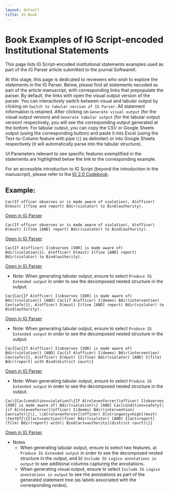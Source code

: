 ```yaml
---
layout: default
title: IG Book
---
```


# Book Examples of IG Script-encoded Institutional Statements

This page lists IG Script-encoded institutional statements examples used as part of the IG Parser article submitted to the journal SoftwareX. 

At this stage, this page is dedicated to reviewers who wish to explore the statements in the IG Parser. Below, please find all statements necoded as part of the article manuscript, with corresponding links that prepopulate the parser. By default, the links with open the visual output version of the parser. You can interactively switch between visual and tabular output by clicking on `Switch to tabular version of IG Parser`. All statement information is retained. After clicking on `Generate visual output` (for the visual output version) and `Generate tabular output` (for the tabular output version) respectively, you will see the corresponding output generated at the bottom. For tabular output, you can copy the CSV or Google Sheets output (using the corresponding button) and paste it into Excel (using the Text-to-Column feature with pipe (`|`) as delimiter) or into Google Sheets respectively (it will automatically parse into the tabular structure). 

UI Parameters relevant to see specific features exemplified in the statements are highlighted below the link to the corresponding example. 

For an accessible introduction to IG Script (beyond the introduction in the manuscript), please refer to the [IG 2.0 Codebook](https://arxiv.org/abs/2008.08937). 

## Example:

```Cac(If officer observes or is made aware of violation), A(officer) D(must) I(fine and report) Bdir(violator) to Bind(authority).```

[Open in IG Parser](https://ig-parser.newinstitutionalgrammar.org/visual/?rawStmt=If%20officer%20observes%20or%20is%20made%20aware%20of%20violation,%20officer%20must%20fine%20and%20report%20violator%20to%20authority.&codedStmt=Cac(If%20officer%20observes%20or%20is%20made%20aware%20of%20violation),%20A(officer)%20D(must)%20I(fine%20and%20report)%20Bdir(violator)%20to%20Bind(authority).)


```Cac(If officer observes or is made aware of violation), A(officer) D(must) I(fine [AND] report) Bdir(violator) to Bind(authority).```

[Open in IG Parser](https://ig-parser.newinstitutionalgrammar.org/visual/?rawStmt=If%20officer%20observes%20or%20is%20made%20aware%20of%20violation,%20officer%20must%20fine%20and%20report%20violator%20to%20authority.&codedStmt=Cac(If%20officer%20observes%20or%20is%20made%20aware%20of%20violation),%20A(officer)%20D(must)%20I(fine%20[AND]%20report)%20Bdir(violator)%20to%20Bind(authority).)


```Cac{If A(officer) I(observes [XOR] is made aware of) Bdir(violation)}}, A(officer) D(must) I(fine [AND] report) Bdir(violator) to Bind(authority).```

[Open in IG Parser](https://ig-parser.newinstitutionalgrammar.org/visual/?rawStmt=If%20officer%20observes%20or%20is%20made%20aware%20of%20violation,%20officer%20must%20fine%20and%20report%20violator%20to%20authority.&codedStmt=Cac{If%20A(officer)%20I(observes%20[OR]%20is%20made%20aware%20of)%20Bdir(violation)},%20A(officer)%20D(must)%20I(fine%20[AND]%20report)%20Bdir(violator)%20to%20Bind(authority).)

* Note: When generating tabular output, ensure to select `Produce IG Extended output` in order to see the decomposed nested structure in the output.


```Cac{Cac{If A(officer) I(observes [XOR] is made aware of) Bdir(violation)} [AND] Cac{if A(officer) I(deems) Bdir(intervention) Cex(safe)}}, A(officer) D(must) I(fine [AND] report) Bdir(violator) to Bind(authority).```

[Open in IG Parser](https://ig-parser.newinstitutionalgrammar.org/visual/?rawStmt=If%20an%20officer%20observes%20or%20is%20made%20aware%20of%20a%20violation%20and%20if%20the%20officer%20deems%20intervention,%20the%20officer%20must%20fine%20and%20report%20the%20violator%20to%20authority.&codedStmt=Cac{Cac{If%20A(officer)%20I(observes%20[XOR]%20is%20made%20aware%20of)%20Bdir(violation)}%20[AND]%20Cac{if%20A(officer)%20I(deems)%20Bdir(intervention)%20Cex(safe)}},%20A(officer)%20D(must)%20I(fine%20[AND]%20report)%20Bdir(violator)%20to%20Bind(authority).)

* Note: When generating tabular output, ensure to select `Produce IG Extended output` in order to see the decomposed nested structure in the output.


```Cac{Cac{If A(officer) I(observes [XOR] is made aware of) Bdir(violation)} [AND] Cac{if A(officer) I(deems) Bdir(intervention) Cex(safe)}}, A(officer) D(must) {I(fine) Bdir(violator) [AND] I(file) Bdir(report) with Bind(district court)}```


[Open in IG Parser](https://ig-parser.newinstitutionalgrammar.org/visual/?rawStmt=If%20an%20officer%20observes%20or%20is%20made%20aware%20of%20a%20violation%20and%20if%20the%20officer%20deems%20intervention,%20the%20officer%20must%20fine%20the%20violator%20and%20file%20report%20with%20the%20district%20court.&codedStmt=Cac{Cac{If%20A(officer)%20I(observes%20[XOR]%20is%20made%20aware%20of)%20Bdir(violation)}%20[AND]%20Cac{if%20A(officer)%20I(deems)%20Bdir(intervention)%20Cex(safe)}},%20A(officer)%20D(must)%20{I(fine)%20Bdir(violator)%20[AND]%20I(file)%20Bdir(report)%20with%20Bind(district%20court)})

* Note: When generating tabular output, ensure to select `Produce IG Extended output` in order to see the decomposed nested structure in the output.


```Cac\{Cac[condition=violation]\{If A[role=enforcer](officer) I(observes [XOR] is made aware of) Bdir(violation)\} [AND] Cac[condition=safety]\{if A[role=enforcer](officer) I(deems) Bdir(intervention) Cex(safe)\}\}, \\A[role=enforcer](officer) D[stringency=high](must) \textbf{\{I[act=sanction](fine) Bdir(violator) [AND] I[act=report](file) Bdir(report) with\\ Bind[act=authority](district court)\}}```


[Open in IG Parser](https://ig-parser.newinstitutionalgrammar.org/visual/?rawStmt=If%20an%20officer%20observes%20or%20is%20made%20aware%20of%20a%20violation%20and%20if%20the%20officer%20deems%20intervention,%20the%20officer%20must%20fine%20the%20violator%20and%20file%20report%20with%20district%20court.&codedStmt=Cac{Cac[condition=violation]{If%20A[role=enforcer](officer)%20I(observes%20[XOR]%20is%20made%20aware%20of)%20Bdir(violation)}%20[AND]%20Cac[condition=safety]{if%20A[role=enforcer](officer)%20I(deems)%20Bdir(intervention)%20Cex(safe)}},%20A[role=enforcer](officer)%20D[stringency=high](must)%20{I[act=sanction](fine)%20Bdir(violator)%20[AND]%20I[act=report](file)%20Bdir(report)%20with%20Bind[act=authority](district%20court)})

* Notes 
  * When generating tabular output, ensure to select two features, a) `Produce IG Extended output` in order to see the decomposed nested structure in the output, and b) `Include IG Logico annotations in output` to see additional columns capturing the annotations.
  * When generating visual output, ensure to select `Include IG Logico annotations in output` to see the annotations as part of the generated statement tree (as labels associated with the corresponding nodes).